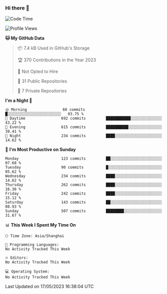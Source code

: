 ### Hi there 👋

<!--
**robinWongM/robinWongM** is a ✨ _special_ ✨ repository because its `README.md` (this file) appears on your GitHub profile.

Here are some ideas to get you started:

- 🔭 I’m currently working on ...
- 🌱 I’m currently learning ...
- 👯 I’m looking to collaborate on ...
- 🤔 I’m looking for help with ...
- 💬 Ask me about ...
- 📫 How to reach me: ...
- 😄 Pronouns: ...
- ⚡ Fun fact: ...
-->

<!--START_SECTION:waka-->
![Code Time](http://img.shields.io/badge/Code%20Time-121%20hrs%2034%20mins-blue)

![Profile Views](http://img.shields.io/badge/Profile%20Views-0-blue)

**🐱 My GitHub Data** 

> 📦 7.4 kB Used in GitHub's Storage 
 > 
> 🏆 370 Contributions in the Year 2023
 > 
> 🚫 Not Opted to Hire
 > 
> 📜 31 Public Repositories 
 > 
> 🔑 7 Private Repositories 
 > 
**I'm a Night 🦉** 

```text
🌞 Morning                60 commits          █░░░░░░░░░░░░░░░░░░░░░░░░   03.75 % 
🌆 Daytime                692 commits         ███████████░░░░░░░░░░░░░░   43.22 % 
🌃 Evening                615 commits         ██████████░░░░░░░░░░░░░░░   38.41 % 
🌙 Night                  234 commits         ████░░░░░░░░░░░░░░░░░░░░░   14.62 % 
```
📅 **I'm Most Productive on Sunday** 

```text
Monday                   123 commits         ██░░░░░░░░░░░░░░░░░░░░░░░   07.68 % 
Tuesday                  90 commits          █░░░░░░░░░░░░░░░░░░░░░░░░   05.62 % 
Wednesday                234 commits         ████░░░░░░░░░░░░░░░░░░░░░   14.62 % 
Thursday                 262 commits         ████░░░░░░░░░░░░░░░░░░░░░   16.36 % 
Friday                   242 commits         ████░░░░░░░░░░░░░░░░░░░░░   15.12 % 
Saturday                 143 commits         ██░░░░░░░░░░░░░░░░░░░░░░░   08.93 % 
Sunday                   507 commits         ████████░░░░░░░░░░░░░░░░░   31.67 % 
```


📊 **This Week I Spent My Time On** 

```text
🕑︎ Time Zone: Asia/Shanghai

💬 Programming Languages: 
No Activity Tracked This Week

🔥 Editors: 
No Activity Tracked This Week

💻 Operating System: 
No Activity Tracked This Week
```


 Last Updated on 17/05/2023 16:38:04 UTC
<!--END_SECTION:waka-->
